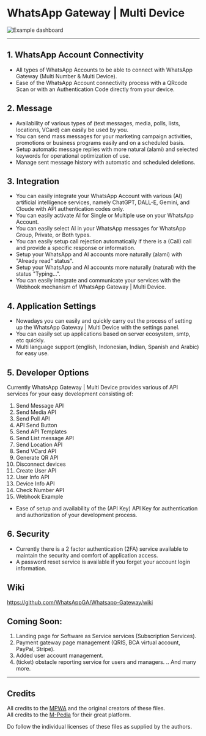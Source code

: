 # WhatsApp Gateway | Multi Device

![Example dashboard](https://i.imgur.com/KvHOJQc.png)

----------

## 1. WhatsApp Account Connectivity

- All types of WhatsApp Accounts to be able to connect with WhatsApp Gateway (Multi Number & Multi Device).
- Ease of the WhatsApp Account connectivity process with a QRcode Scan or with an Authentication Code directly from your device.

## 2. Message

- Availability of various types of (text messages, media, polls, lists, locations, VCard) can easily be used by you.
- You can send mass messages for your marketing campaign activities, promotions or business programs easily and on a scheduled basis.
- Setup automatic message replies with more natural (alami) and selected keywords for operational optimization of use.
- Manage sent message history with automatic and scheduled deletions.

## 3. Integration

- You can easily integrate your WhatsApp Account with various (AI) artificial intelligence services, namely ChatGPT, DALL-E, Gemini, and Cloude with API authentication codes only.
- You can easily activate AI for Single or Multiple use on your WhatsApp Account.
- You can easily select AI in your WhatsApp messages for WhatsApp Group, Private, or Both types.
- You can easily setup call rejection automatically if there is a (Call) call and provide a specific response or information.
- Setup your WhatsApp and AI accounts more naturally (alami) with "Already read" status".
- Setup your WhatsApp and AI accounts more naturally (natural) with the status "Typing...".
- You can easily integrate and communicate your services with the Webhook mechanism of WhatsApp Gateway | Multi Device.

## 4. Application Settings

- Nowadays you can easily and quickly carry out the process of setting up the WhatsApp Gateway | Multi Device with the settings panel.
- You can easily set up applications based on server ecosystem, smtp, etc quickly.
- Multi language support (english, Indonesian, Indian, Spanish and Arabic) for easy use.

## 5. Developer Options

Currently WhatsApp Gateway | Multi Device provides various of API services for your easy development consisting of:
1. Send Message API
2. Send Media API
3. Send Poll API
4. API Send Button
5. Send API Templates
6. Send List message API
7. Send Location API
8. Send VCard API
9. Generate QR API
10. Disconnect devices
11. Create User API
12. User Info API
13. Device Info API
14. Check Number API
15. Webhook Example

- Ease of setup and availability of the (API Key) API Key for authentication and authorization of your development process.

## 6. Security

- Currently there is a 2 factor authentication (2FA) service available to maintain the security and comfort of application access.
- A password reset service is available if you forget your account login information.

## Wiki
https://github.com/WhatsAppGA/Whatsapp-Gateway/wiki

## Coming Soon:

1. Landing page for Software as Service services (Subscription Services).
2. Payment gateway page management (QRIS, BCA virtual account, PayPal, Stripe).
3. Added user account management.
4. (ticket) obstacle reporting service for users and managers.
.. And many more.

----------

## Credits

All credits to the [MPWA](https://m-pedia.my.id) and the original creators of these files.</br>
All credits to the [M-Pedia](https://m-pedia.my.id) for their great platform.

Do follow the individual licenses of these files as supplied by the authors.
